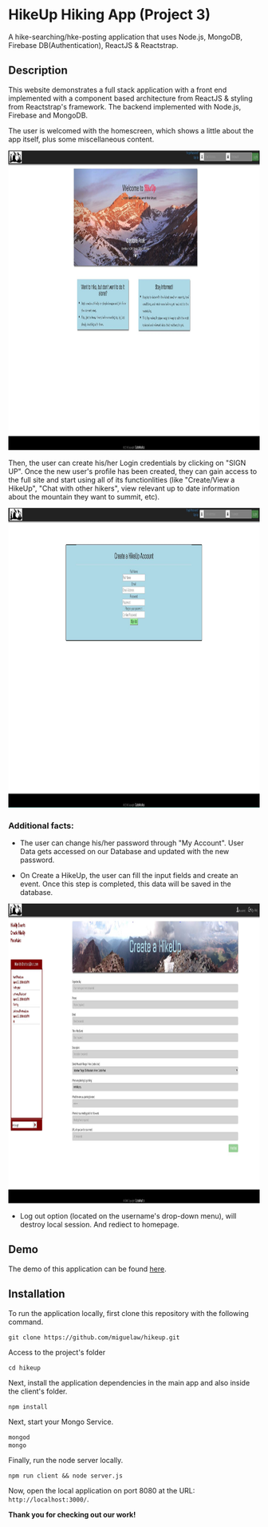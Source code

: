# HikeUp Hiking App (Project 3)
A hike-searching/hke-posting application that uses Node.js, MongoDB, Firebase DB(Authentication), ReactJS & Reactstrap.

## Description

This website demonstrates a full stack application with a front end implemented with a component based architecture from ReactJS & styling from Reactstrap's framework. The backend implemented with Node.js, Firebase and MongoDB.

The user is welcomed with the homescreen, which shows a little about the app itself, plus some miscellaneous content.

<img src="./images/intro.jpg" alt="Introduction App" height="600">


Then, the user can create his/her Login credentials by clicking on "SIGN UP". Once the new user's profile has been created, they can gain access to the full site and start using all of its functionlities (like "Create/View a HikeUp", "Chat with other hikers", view relevant up to date information about the mountain they want to summit, etc).

<img src="./images/signup.jpg" alt="Functions" height="600">


### Additional facts:

* The user can change his/her password through "My Account". User Data gets accessed on our Database and updated with the new password.

* On Create a HikeUp, the user can fill the input fields and create an event. Once this step is completed, this data will be saved in the database.

<img src="./images/event.jpg" alt="Create Post" height="600">


* Log out option (located on the username's drop-down menu), will destroy local session. And rediect to homepage.  


## Demo

The demo of this application can be found [here]().

## Installation

To run the application locally, first clone this repository with the following command.

	git clone https://github.com/miguelaw/hikeup.git
	
Access to the project's folder

	cd hikeup

Next, install the application dependencies in the main app and also inside the client's folder.

	npm install

Next, start your Mongo Service.

    mongod
    mongo    
	
Finally, run the node server locally.

	npm run client && node server.js

	
Now, open the local application on port 8080 at the URL: `http://localhost:3000/`.

**Thank you for checking out our work!**

